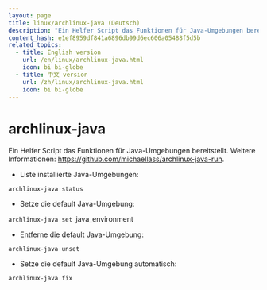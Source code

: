 ```yaml
---
layout: page
title: linux/archlinux-java (Deutsch)
description: "Ein Helfer Script das Funktionen für Java-Umgebungen bereitstellt."
content_hash: e1ef8959df841a6896db99d6ec606a05488f5d5b
related_topics:
  - title: English version
    url: /en/linux/archlinux-java.html
    icon: bi bi-globe
  - title: 中文 version
    url: /zh/linux/archlinux-java.html
    icon: bi bi-globe
---
```

# archlinux-java

Ein Helfer Script das Funktionen für Java-Umgebungen bereitstellt.
Weitere Informationen: <https://github.com/michaellass/archlinux-java-run>.

- Liste installierte Java-Umgebungen:

`archlinux-java status`

- Setze die default Java-Umgebung:

`archlinux-java set `<span class="tldr-var badge badge-pill bg-dark-lm bg-white-dm text-white-lm text-dark-dm font-weight-bold">java_environment</span>

- Entferne die default Java-Umgebung:

`archlinux-java unset`

- Setze die default Java-Umgebung automatisch:

`archlinux-java fix`
